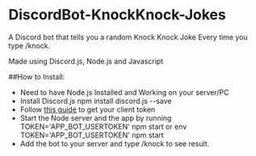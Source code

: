 # DiscordBot-KnockKnock-Jokes
A Discord bot that tells you a random Knock Knock Joke Every time you type /knock.

Made using Discord.js, Node.js and Javascript

##How to Install:
- Need to have Node.js Installed and Working on your server/PC
- Install Discord.js npm install discord.js --save
- Follow [this guide](https://github.com/reactiflux/discord-irc/wiki/Creating-a-discord-bot-&-getting-a-token) to get your client token
- Start the Node server and the app by running TOKEN='APP_BOT_USERTOKEN' npm start   or env TOKEN='APP_BOT_USERTOKEN' npm start
- Add the bot to your server and type /knock to see result.

